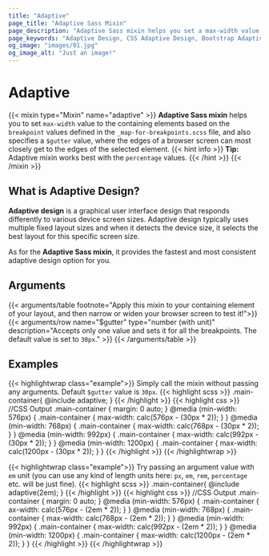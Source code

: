 ```yaml
---
title: "Adaptive"
page_title: "Adaptive Sass Mixin"
page_description: "Adaptive Sass mixin helps you set a max-width value to the containing elements. It is useful when you wish to apply adaptive design concepts to your responsive designs."
page_keywords: "Adaptive Design, CSS Adaptive Design, Bootstrap Adaptive Design, Adaptive Design with Sass, SCSS Adaptive Design, What is Adaptive Design?"
og_image: "images/01.jpg"
og_image_alt: "Just an image!"
---
```


# Adaptive

{{< mixin type="Mixin" name="adaptive" >}}
**Adaptive Sass mixin** helps you to set `max-width` value to the containing elements based on the `breakpoint` values defined in the `_map-for-breakpoints.scss` file, and also specifies a `$gutter` value, where the edges of a browser screen can most closely get to the edges of the selected element.
{{< hint info >}}
**Tip:** Adaptive mixin works best with the `percentage` values.
{{< /hint >}}
{{< /mixin >}}

## What is Adaptive Design?

**Adaptive design** is a graphical user interface design that responds differently to various device screen sizes. Adaptive design typically uses multiple fixed layout sizes and when it detects the device size, it selects the best layout for this specific screen size.

As for the **Adaptive Sass mixin**, it provides the fastest and most consistent adaptive design option for you.

## Arguments

{{< arguments/table footnote="Apply this mixin to your containing element of your layout, and then narrow or widen your browser screen to test it!">}}
  {{< arguments/row name="$gutter" type="number (with unit)" description="Accepts only one value and sets it for all the breakpoints. The default value is set to `30px`." >}}
{{< /arguments/table >}}

## Examples

{{< highlightwrap class="example">}}
Simply call the mixin without passing any arguments. Default `$gutter` value is `30px`.
{{< highlight scss >}}
.main-container{
  @include adaptive;
}
{{< /highlight >}}
{{< highlight css >}}
//CSS Output
.main-container {
  margin: 0 auto;
}
@media (min-width: 576px) {
  .main-container {
    max-width: calc(576px - (30px * 2));
  }
}
@media (min-width: 768px) {
  .main-container {
    max-width: calc(768px - (30px * 2));
  }
}
@media (min-width: 992px) {
  .main-container {
    max-width: calc(992px - (30px * 2));
  }
}
@media (min-width: 1200px) {
  .main-container {
    max-width: calc(1200px - (30px * 2));
  }
}
{{< /highlight >}}
{{< /highlightwrap >}}

{{< highlightwrap class="example">}}
Try passing an argument value with `em` unit (you can use any kind of length units here: `px`, `em`, `rem`, `percentage` etc. will be just fine).
{{< highlight scss >}}
.main-container{
  @include adaptive(2em);
}
{{< /highlight >}}
{{< highlight css >}}
//CSS Output
.main-container {
  margin: 0 auto;
}
@media (min-width: 576px) {
  .main-container {
    ax-width: calc(576px - (2em * 2));
  }
}
@media (min-width: 768px) {
  .main-container {
    max-width: calc(768px - (2em * 2));
  }
}
@media (min-width: 992px) {
  .main-container {
    max-width: calc(992px - (2em * 2));
  }
}
@media (min-width: 1200px) {
  .main-container {
    max-width: calc(1200px - (2em * 2));
  }
}
{{< /highlight >}}
{{< /highlightwrap >}}